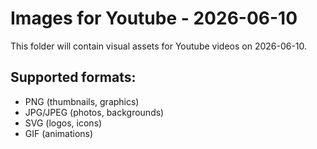 # Images for Youtube - 2026-06-10

This folder will contain visual assets for Youtube videos on 2026-06-10.

## Supported formats:
- PNG (thumbnails, graphics)
- JPG/JPEG (photos, backgrounds)
- SVG (logos, icons)
- GIF (animations)
